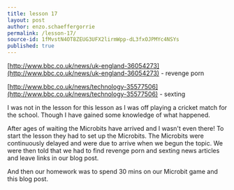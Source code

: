 ```yaml
---
title: lesson 17
layout: post
author: enzo.schaeffergorrie
permalink: /lesson-17/
source-id: 1fMvstN4OT8ZEUG3UFX2lirmWpp-dL3fxOJPMYc4NSYs
published: true
---
```

[http://www.bbc.co.uk/news/uk-england-36054273](http://www.bbc.co.uk/news/uk-england-36054273) - revenge porn

[http://www.bbc.co.uk/news/technology-35577506](http://www.bbc.co.uk/news/technology-35577506) - sexting

I was not in the lesson for this lesson as I was off playing a cricket match for the school. Though I have gained some knowledge of what happened.

After ages of waiting the Microbits have arrived and I wasn't even there! To start the lesson they had to set up the Microbits. The Microbits were continuously delayed and were due to arrive when we begun the topic. We were then told that we had to find revenge porn and sexting news articles and leave links in our blog post.

And then our homework was to spend 30 mins on our Microbit game and this blog post.

